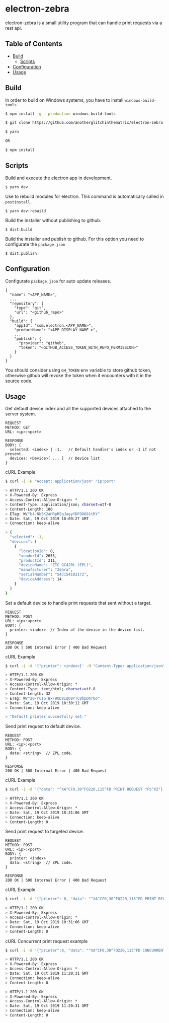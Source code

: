# electron-zebra

electron-zebra is a small utility program that can handle print requests via a rest api.

## Table of Contents

- [Build](#Build)
  - [Scripts](#Scripts)
- [Configuration](#Configuration)
- [Usage](#usage)

## Build

In order to build on Windows systems, you have to install `windows-build-tools`

```sh
$ npm install -g --production windows-build-tools
```

```sh
$ git clone https://github.com/anotherglitchinthematrix/electron-zebra

$ yarn

OR

$ npm install
```

## Scripts

Build and execute the electron app in development.
```
$ yarn dev
```
Use to rebuild modules for electron. This command is automatically called in `postinstall`.
```
$ yarn dev:rebuild
```
Build the installer without publishing to github.
```
$ dist:build
```
Build the installer and publish to github. For this option you need to configurate the `package.json`
```
$ dist:publish
```

## Configuration
Configurate `package.json` for auto update releases.

```
{
  "name": "<APP_NAME>",
  ...
  "repository": {
    "type": "git",
    "url": "<github_repo>"
  },
  "build": {
    "appId": "com.electron.<APP_NAME>",
    "productName": "<APP_DISPLAY_NAME_>",
    ...
    "publish": {
      "provider": "github",
      "token": "<GITHUB_ACCESS_TOKEN_WITH_REPO_PERMISSION>"
    }
  }
}

```

You should consider using `GH_TOKEN` env variable to store github token, otherwise github will revoke the token when it encounters with it in the source code.

## Usage

Get default device index and all the supported devices attached to the server system.

```
REQUEST
METHOD: GET
URL: <ip>:<port>

RESPONSE
BODY: {
  selected: <index> | -1,   // Default handler's index or -1 if not present.
  devices: <Device>[ ... ]  // Device list
}
```

 cURL Example

```sh
$ curl -i -H "Accept: application/json" "ip:port"

> HTTP/1.1 200 OK
> X-Powered-By: Express
> Access-Control-Allow-Origin: *
> Content-Type: application/json; charset=utf-8
> Content-Length: 180
> ETag: W/"b4-NbSK2aHRpR5gJagyYDFOO681tRY"
> Date: Sat, 19 Oct 2019 10:09:27 GMT
> Connection: keep-alive

> {
  "selected": -1,
  "devices": [
    {
      "locationId": 0,
      "vendorId": 2655,
      "productId": 211,
      "deviceName": "ZTC GC420t (EPL)",
      "manufacturer": "Zebra",
      "serialNumber": "54J154102172",
      "deviceAddress": 14
    }
  ]
}

```

Set a default device to handle print requests that sent without a target.

```
REQUEST
METHOD: POST
URL: <ip>:<port>
BODY: {
  printer: <index>  // Index of the device in the device list.
}

RESPONSE
200 OK | 500 Internal Error | 400 Bad Request
```

 cURL Example

 ```sh
$ curl -i -d '{"printer": <index>}' -H "Content-Type: application/json" -X POST <ip>:<port>

> HTTP/1.1 200 OK
> X-Powered-By: Express
> Access-Control-Allow-Origin: *
> Content-Type: text/html; charset=utf-8
> Content-Length: 32
> ETag: W/"20-ruIGTBxF9UD8IqO8YTC8bpDmrQo"
> Date: Sat, 19 Oct 2019 10:30:12 GMT
> Connection: keep-alive

> "Default printer succesfully set."
```

Send print request to default device.

```
REQUEST
METHOD: POST
URL: <ip>:<port>
BODY: {
  data: <string>  // ZPL code.
}

RESPONSE
200 OK | 500 Internal Error | 400 Bad Request
```

cURL Example

 ```sh
$ curl -i -d '{"data": "^XA^CF0,30^FO220,115^FD PRINT REQUEST ^FS^XZ"}' -H "Content-Type: application/json" -X POST <ip>:<port>

> HTTP/1.1 200 OK
> X-Powered-By: Express
> Access-Control-Allow-Origin: *
> Date: Sat, 19 Oct 2019 10:31:06 GMT
> Connection: keep-alive
> Content-Length: 0
```

Send print request to targeted device.

```
REQUEST
METHOD: POST
URL: <ip>:<port>
BODY: {
  printer: <index>
  data: <string>  // ZPL code.
}

RESPONSE
200 OK | 500 Internal Error | 400 Bad Request
```

cURL Example

 ```sh
$ curl -i -d '{"printer": 0, "data": "^XA^CF0,30^FO220,115^FD PRINT REQUEST ^FS^XZ"}' -H "Content-Type: application/json" -X POST <ip>:<port>

> HTTP/1.1 200 OK
> X-Powered-By: Express
> Access-Control-Allow-Origin: *
> Date: Sat, 19 Oct 2019 10:31:06 GMT
> Connection: keep-alive
> Content-Length: 0
```

cURL Concurrent print request example

```sh
$ curl -i -d '{"printer":0, "data": "^XA^CF0,30^FO220,115^FD CONCURRENT PRINT REQUEST 1 ^FS^FO220,155^FD CONCURRENT PRINT REQUEST 1 ^FS^FO220,195^FD CONCURRENT PRINT REQUEST 1 ^FS^XZ"}' -H "Content-Type: application/json" -X POST http://localhost:9669 & curl -i -d '{"data": "^XA^CF0,30^FO220,115^FD CONCURRENT PRINT REQUEST 2 ^FS^FO220,155^FD CONCURRENT PRINT REQUEST 2 ^FS^FO220,195^FD CONCURRENT PRINT REQUEST 2 ^FS^XZ"}' -H "Content-Type: application/json" -X POST http://localhost:9669

> HTTP/1.1 200 OK
> X-Powered-By: Express
> Access-Control-Allow-Origin: *
> Date: Sat, 19 Oct 2019 11:20:31 GMT
> Connection: keep-alive
> Content-Length: 0

> HTTP/1.1 200 OK
> X-Powered-By: Express
> Access-Control-Allow-Origin: *
> Date: Sat, 19 Oct 2019 11:20:31 GMT
> Connection: keep-alive
> Content-Length: 0
```
